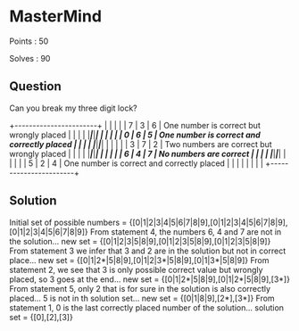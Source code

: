 # MasterMind

Points : 50

Solves : 90

## Question

Can you break my three digit lock?

+-----------------------+
|       |       |       |
|   7   |   3   |   6   | One number is correct but wrongly placed
|       |       |       |
|_______|_______|_______|
|       |       |       |
|   0   |   6   |   5   | One number is correct and correctly placed
|       |       |       |
|_______|_______|_______|
|       |       |       |
|   3   |   7   |   2   | Two numbers are correct but wrongly placed
|       |       |       |
|_______|_______|_______|
|       |       |       |
|   6   |   4   |   7   | No numbers are correct
|       |       |       |
|_______|_______|_______|
|       |       |       |
|   5   |   2   |   4   | One number is correct and correctly placed
|       |       |       |
|       |       |       |
+-----------------------+

## Solution

Initial set of possible numbers = {[0|1|2|3|4|5|6|7|8|9],[0|1|2|3|4|5|6|7|8|9],[0|1|2|3|4|5|6|7|8|9]}
From statement 4, the numbers 6, 4 and 7 are not in the solution... new set = {[0|1|2|3|5|8|9],[0|1|2|3|5|8|9],[0|1|2|3|5|8|9]}
From statement 3 we infer that 3 and 2 are in the solution but not in correct place... new set = {[0|1|2*|5|8|9],[0|1|2|3*|5|8|9],[0|1|3*|5|8|9]}
From statement 2, we see that 3 is only possible correct value but wrongly placed, so 3 goes at the end... new set = {[0|1|2*|5|8|9],[0|1|2*|5|8|9],[3*]}
From statement 5, only 2 that is for sure in the solution is also correctly placed... 5 is not in th solution set... new set = {[0|1|8|9],[2*],[3*]}
From statement 1, 0 is the last correctly placed number of the solution... solution set = {[0],[2],[3]}
